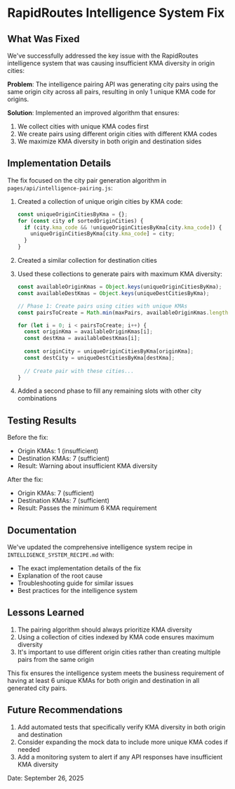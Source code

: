 # RapidRoutes Intelligence System Fix

## What Was Fixed

We've successfully addressed the key issue with the RapidRoutes intelligence system that was causing insufficient KMA diversity in origin cities:

**Problem**: The intelligence pairing API was generating city pairs using the same origin city across all pairs, resulting in only 1 unique KMA code for origins.

**Solution**: Implemented an improved algorithm that ensures:

1. We collect cities with unique KMA codes first
2. We create pairs using different origin cities with different KMA codes
3. We maximize KMA diversity in both origin and destination sides

## Implementation Details

The fix focused on the city pair generation algorithm in `pages/api/intelligence-pairing.js`:

1. Created a collection of unique origin cities by KMA code:

   ```javascript
   const uniqueOriginCitiesByKma = {};
   for (const city of sortedOriginCities) {
     if (city.kma_code && !uniqueOriginCitiesByKma[city.kma_code]) {
       uniqueOriginCitiesByKma[city.kma_code] = city;
     }
   }
   ```

2. Created a similar collection for destination cities

3. Used these collections to generate pairs with maximum KMA diversity:

   ```javascript
   const availableOriginKmas = Object.keys(uniqueOriginCitiesByKma);
   const availableDestKmas = Object.keys(uniqueDestCitiesByKma);
   
   // Phase 1: Create pairs using cities with unique KMAs
   const pairsToCreate = Math.min(maxPairs, availableOriginKmas.length, availableDestKmas.length);
   
   for (let i = 0; i < pairsToCreate; i++) {
     const originKma = availableOriginKmas[i];
     const destKma = availableDestKmas[i];
     
     const originCity = uniqueOriginCitiesByKma[originKma];
     const destCity = uniqueDestCitiesByKma[destKma];
     
     // Create pair with these cities...
   }
   ```

4. Added a second phase to fill any remaining slots with other city combinations

## Testing Results

Before the fix:

- Origin KMAs: 1 (insufficient)
- Destination KMAs: 7 (sufficient)
- Result: Warning about insufficient KMA diversity

After the fix:

- Origin KMAs: 7 (sufficient)
- Destination KMAs: 7 (sufficient)
- Result: Passes the minimum 6 KMA requirement

## Documentation

We've updated the comprehensive intelligence system recipe in `INTELLIGENCE_SYSTEM_RECIPE.md` with:

- The exact implementation details of the fix
- Explanation of the root cause
- Troubleshooting guide for similar issues
- Best practices for the intelligence system

## Lessons Learned

1. The pairing algorithm should always prioritize KMA diversity
2. Using a collection of cities indexed by KMA code ensures maximum diversity
3. It's important to use different origin cities rather than creating multiple pairs from the same origin

This fix ensures the intelligence system meets the business requirement of having at least 6 unique KMAs for both origin and destination in all generated city pairs.

## Future Recommendations

1. Add automated tests that specifically verify KMA diversity in both origin and destination
2. Consider expanding the mock data to include more unique KMA codes if needed
3. Add a monitoring system to alert if any API responses have insufficient KMA diversity

Date: September 26, 2025

